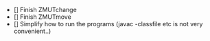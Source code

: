 - [] Finish ZMUTchange
- [] Finish ZMUTmove
- [] Simplify how to run the programs (javac -classfile etc is not very convenient..)
